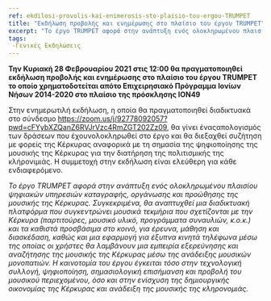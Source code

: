 ```yaml
---
ref: ekdilosi-provolis-kai-enimerosis-sto-plaisio-tou-ergou-TRUMPET
title: "Εκδήλωση προβολής και ενημέρωσης στο πλαίσιο του έργου TRUMPET"
excerpt: "Το έργο TRUMPET αφορά στην ανάπτυξη ενός ολοκληρωμένου πλαισίου ψηφιακών υπηρεσιών καταγραφής, οργάνωσης και προώθησης της μουσικής της Κέρκυρας."
tags:
 -Γενικές Εκδηλώσεις
---
```


**Την Κυριακή 28 Φεβρουαρίου 2021 στις 12:00 θα πραγματοποιηθεί εκδήλωση προβολής και ενημέρωσης στο πλαίσιο του έργου TRUMPET το οποίο χρηματοδοτείται απότο Επιχειρησιακό Πρόγραμμα Ιονίων Νήσων 2014-2020 στο πλαίσιο της πρόσκλησης ION49**

Στην ενημερωτιλή εκδήλωση, η οποία θα πραγματοποιηθεί διαδικτυακά στο σύνδεσμο https://zoom.us/j/92778092057?pwd=cFYybXZQanZ6RVJrVzc4RmZGT202Zz09, θα γίνει έναςαπολογισμός των δράσεων που έχουνολοκληρωθεί στο έργο και θα διεξαχθεί συζήτηση με φορείς της Κέρκυρας αναφορικά με τη σημασία της ψηφιοποίησης της μουσικής της Κέρκυρας για την διατήρηση της πολιτισμικής της κλήρονιμιάς. Η συμμετοχή στην εκδήλωση είναι ελεύθερη για κάθε ενδιαφερόμενο.

*Το έργο TRUMPET αφορά στην ανάπτυξη ενός ολοκληρωμένου πλαισίου ψηφιακών υπηρεσιών καταγραφής, οργάνωσης και προώθησης της μουσικής της Κέρκυρας. Συγκεκριμένα, θα αναπτυχθεί μια διαδικτυακή πλατφόρμα που συγκεντρώνει μουσικά τεκμήρια που σχετίζονται με την Κέρκυρα (παρτιτούρες, μουσικό υλικό, προγράμματα συναυλιών, κ.ο.κ.) και τα καθιστά προσβάσιμα στο κοινό, για έρευνα, μάθηση και διασκέδαση, καθώς και μια εφαρμογή για έξυπνα κινητά τηλέφωνα μέσω της οποίας οι χρήστες θα λαμβάνουν μια εμπειρία εξερεύνησης και αναζήτησης της μουσικής της Κέρκυρας μέσω της ανάδειξης μουσικών μονοπατιών. Η καινοτομία του έργου έγκειται τόσο στην τεχνολογική συλλογή, ψηφιοποίηση, σημασιολογική επισήμανση και προβολή του μουσικού περιεχομένου, όσο και στην ενίσχυση της δημιουργικής οικονομίας της Κέρκυρας και ανάδειξη της μουσικής της κληρονομιάς.*
